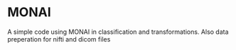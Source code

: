 # MONAI
A simple code using MONAI in classification and transformations. 
Also data preperation for nifti and dicom files
